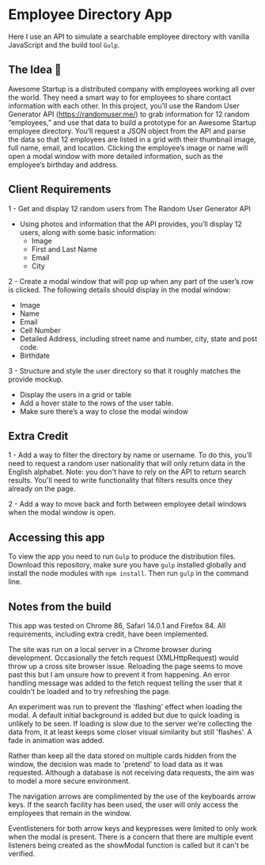 # Employee Directory App

Here I use an API to simulate a searchable employee directory with vanilla JavaScript and the build tool `Gulp`.

## The Idea 💭

Awesome Startup is a distributed company with employees working all over the world. They need a smart way to for employees to share contact information with each other. In this project, you’ll use the Random User Generator API (https://randomuser.me/) to grab information for 12 random “employees,” and use that data to build a prototype for an Awesome Startup employee directory. You’ll request a JSON object from the API and parse the data so that 12 employees are listed in a grid with their thumbnail image, full name, email, and location. Clicking the employee’s image or name will open a modal window with more detailed information, such as the employee’s birthday and address.

## Client Requirements

1 - Get and display 12 random users from The Random User Generator API

- Using photos and information that the API provides, you’ll display 12 users, along with some basic information:
  - Image
  - First and Last Name
  - Email
  - City

2 - Create a modal window that will pop up when any part of the user’s row is clicked. The following details should display in the modal window:

- Image
- Name
- Email
- Cell Number
- Detailed Address, including street name and number, city, state and post code.
- Birthdate

3 - Structure and style the user directory so that it roughly matches the provide mockup.

- Display the users in a grid or table
- Add a hover state to the rows of the user table.
- Make sure there’s a way to close the modal window

## Extra Credit

1 - Add a way to filter the directory by name or username. To do this, you’ll need to request a random user nationality that will only return data in the English alphabet. Note: you don't have to rely on the API to return search results. You'll need to write functionality that filters results once they already on the page.

2 - Add a way to move back and forth between employee detail windows when the modal window is open.

## Accessing this app

To view the app you need to run `Gulp` to produce the distribution files. Download this repository, make sure you have `gulp` installed globally and install the node modules with `npm install`. Then run `gulp` in the command line.

## Notes from the build

This app was tested on Chrome 86, Safari 14.0.1 and Firefox 84. All requirements, including extra credit, have been implemented.

The site was run on a local server in a Chrome browser during development. Occasionally the fetch request (XMLHttpRequest) would throw up a cross site browser issue. Reloading the page seems to move past this but I am unsure how to prevent it from happening. An error handling message was added to the fetch request telling the user that it couldn't be loaded and to try refreshing the page.

An experiment was run to prevent the 'flashing' effect when loading the modal. A default initial background is added but due to quick loading is unlikely to be seen. If loading is slow due to the server we're collecting the data from, it at least keeps some closer visual similarity but still 'flashes'. A fade in animation was added.

Rather than keep all the data stored on multiple cards hidden from the window, the decision was made to 'pretend' to load data as it was requested. Although a database is not receiving data requests, the aim was to model a more secure environment.

The navigation arrows are complimented by the use of the keyboards arrow keys. If the search facility has been used, the user will only access the employees that remain in the window.

Eventlisteners for both arrow keys and keypresses were limited to only work when the modal is present. There is a concern that there are multiple event listeners being created as the showModal function is called but it can't be verified.
